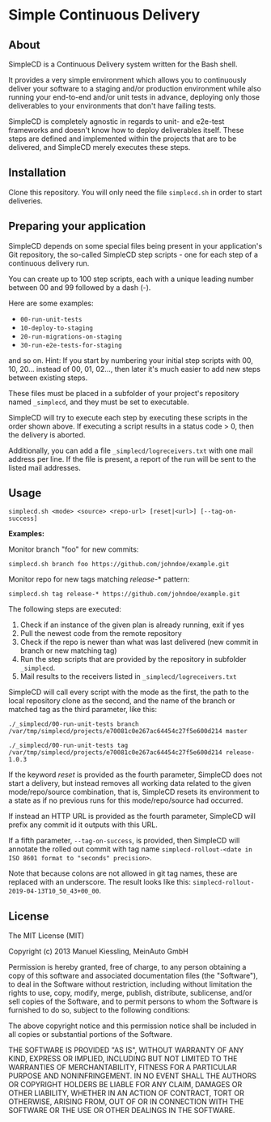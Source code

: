 # Simple Continuous Delivery


## About

SimpleCD is a Continuous Delivery system written for the Bash shell.

It provides a very simple environment which allows you to continuously deliver
your software to a staging and/or production environment while also running
your end-to-end and/or unit tests in advance, deploying only those deliverables
to your environments that don't have failing tests.

SimpleCD is completely agnostic in regards to unit- and e2e-test frameworks and
doesn't know how to deploy deliverables itself. These steps are defined and
implemented within the projects that are to be delivered, and SimpleCD merely
executes these steps.


## Installation

Clone this repository. You will only need the file `simplecd.sh` in order
to start deliveries.


## Preparing your application

SimpleCD depends on some special files being present in your application's
Git repository, the so-called SimpleCD step scripts - one for each step of a
continuous delivery run.

You can create up to 100 step scripts, each with a unique leading number between
00 and 99 followed by a dash (-).

Here are some examples:

* `00-run-unit-tests`
* `10-deploy-to-staging`
* `20-run-migrations-on-staging`
* `30-run-e2e-tests-for-staging`

and so on. Hint: If you start by numbering your initial step scripts with
00, 10, 20... instead of 00, 01, 02..., then later it's much easier to add
new steps between existing steps.

These files must be placed in a subfolder of your project's repository named
`_simplecd`, and they must be set to executable.

SimpleCD will try to execute each step by executing these scripts in the order
shown above. If executing a script results in a status code > 0, then the
delivery is aborted.

Additionally, you can add a file `_simplecd/logreceivers.txt` with one mail
address per line. If the file is present, a report of the run will be sent to
the listed mail addresses.


## Usage

`simplecd.sh <mode> <source> <repo-url> [reset|<url>] [--tag-on-success]`

**Examples:**

Monitor branch "foo" for new commits:

`simplecd.sh branch foo https://github.com/johndoe/example.git`

Monitor repo for new tags matching *release-** pattern:

`simplecd.sh tag release-* https://github.com/johndoe/example.git`


The following steps are executed:

1. Check if an instance of the given plan is already running, exit if yes
3. Pull the newest code from the remote repository
2. Check if the repo is newer than what was last delivered (new commit in branch or new matching tag)
4. Run the step scripts that are provided by the repository in subfolder
   `_simplecd`.
5. Mail results to the receivers listed in `_simplecd/logreceivers.txt`

SimpleCD will call every script with the mode as the first, the path to the local repository clone
as the second, and the name of the branch or matched tag as the third parameter, like this:

`./_simplecd/00-run-unit-tests branch /var/tmp/simplecd/projects/e70081c0e267ac64454c27f5e600d214 master`

`./_simplecd/00-run-unit-tests tag /var/tmp/simplecd/projects/e70081c0e267ac64454c27f5e600d214 release-1.0.3`

If the keyword *reset* is provided as the fourth parameter, SimpleCD does not
start a delivery, but instead removes all working data related to the given
mode/repo/source combination, that is, SimpleCD resets its environment to a state
as if no previous runs for this mode/repo/source had occurred.

If instead an HTTP URL is provided as the fourth parameter, SimpleCD will
prefix any commit id it outputs with this URL.

If a fifth parameter, `--tag-on-success`, is provided, then SimpleCD will
annotate the rolled out commit with tag name
`simplecd-rollout-<date in ISO 8601 format to "seconds" precision>`.

Note that because colons are not allowed in git tag names, these are replaced
with an underscore. The result looks like this:
`simplecd-rollout-2019-04-13T10_50_43+00_00`.


## License

The MIT License (MIT)

Copyright (c) 2013 Manuel Kiessling, MeinAuto GmbH

Permission is hereby granted, free of charge, to any person obtaining a copy of
this software and associated documentation files (the "Software"), to deal in
the Software without restriction, including without limitation the rights to
use, copy, modify, merge, publish, distribute, sublicense, and/or sell copies of
the Software, and to permit persons to whom the Software is furnished to do so,
subject to the following conditions:

The above copyright notice and this permission notice shall be included in all
copies or substantial portions of the Software.

THE SOFTWARE IS PROVIDED "AS IS", WITHOUT WARRANTY OF ANY KIND, EXPRESS OR
IMPLIED, INCLUDING BUT NOT LIMITED TO THE WARRANTIES OF MERCHANTABILITY, FITNESS
FOR A PARTICULAR PURPOSE AND NONINFRINGEMENT. IN NO EVENT SHALL THE AUTHORS OR
COPYRIGHT HOLDERS BE LIABLE FOR ANY CLAIM, DAMAGES OR OTHER LIABILITY, WHETHER
IN AN ACTION OF CONTRACT, TORT OR OTHERWISE, ARISING FROM, OUT OF OR IN
CONNECTION WITH THE SOFTWARE OR THE USE OR OTHER DEALINGS IN THE SOFTWARE.
